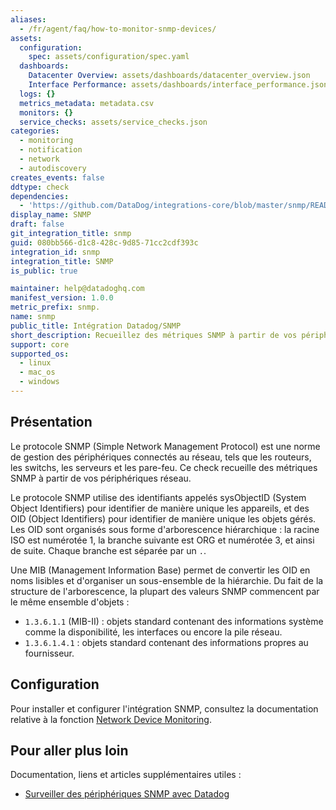 ```yaml
---
aliases:
  - /fr/agent/faq/how-to-monitor-snmp-devices/
assets:
  configuration:
    spec: assets/configuration/spec.yaml
  dashboards:
    Datacenter Overview: assets/dashboards/datacenter_overview.json
    Interface Performance: assets/dashboards/interface_performance.json
  logs: {}
  metrics_metadata: metadata.csv
  monitors: {}
  service_checks: assets/service_checks.json
categories:
  - monitoring
  - notification
  - network
  - autodiscovery
creates_events: false
ddtype: check
dependencies:
  - 'https://github.com/DataDog/integrations-core/blob/master/snmp/README.md'
display_name: SNMP
draft: false
git_integration_title: snmp
guid: 080bb566-d1c8-428c-9d85-71cc2cdf393c
integration_id: snmp
integration_title: SNMP
is_public: true

maintainer: help@datadoghq.com
manifest_version: 1.0.0
metric_prefix: snmp.
name: snmp
public_title: Intégration Datadog/SNMP
short_description: Recueillez des métriques SNMP à partir de vos périphériques réseau.
support: core
supported_os:
  - linux
  - mac_os
  - windows
---
```

## Présentation

Le protocole SNMP (Simple Network Management Protocol) est une norme de gestion des périphériques connectés au réseau, tels que les routeurs, les switchs, les serveurs et les pare-feu. Ce check recueille des métriques SNMP à partir de vos périphériques réseau.

Le protocole SNMP utilise des identifiants appelés sysObjectID (System Object Identifiers) pour identifier de manière unique les appareils, et des OID (Object Identifiers) pour identifier de manière unique les objets gérés. Les OID sont organisés sous forme d'arborescence hiérarchique : la racine ISO est numérotée 1, la branche suivante est ORG et numérotée 3, et ainsi de suite. Chaque branche est séparée par un `.`.

Une MIB (Management Information Base) permet de convertir les OID en noms lisibles et d'organiser un sous-ensemble de la hiérarchie. Du fait de la structure de l'arborescence, la plupart des valeurs SNMP commencent par le même ensemble d'objets :

* `1.3.6.1.1` (MIB-II) : objets standard contenant des informations système comme la disponibilité, les interfaces ou encore la pile réseau.
* `1.3.6.1.4.1` : objets standard contenant des informations propres au fournisseur.

## Configuration

Pour installer et configurer l'intégration SNMP, consultez la documentation relative à la fonction [Network Device Monitoring][1].

## Pour aller plus loin

Documentation, liens et articles supplémentaires utiles :

* [Surveiller des périphériques SNMP avec Datadog][2]

[1]: https://docs.datadoghq.com/fr/network_performance_monitoring/devices/setup
[2]: https://www.datadoghq.com/blog/monitor-snmp-with-datadog/
